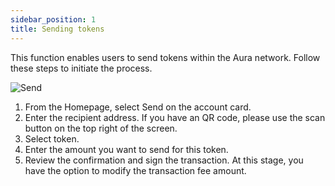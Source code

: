```yaml
---
sidebar_position: 1
title: Sending tokens
---
```


This function enables users to send tokens within the Aura network. Follow these steps to initiate the process.

<div id="gif-wrapper">
    <img src="/img/pyxis-mobile/Send.gif" alt="Send"/>
</div>

1. From the Homepage, select Send on the account card.
2. Enter the recipient address. If you have an QR code, please use the scan button on the top right of the screen.
3. Select token.
4. Enter the amount you want to send for this token.
5. Review the confirmation and sign the transaction. At this stage, you have the option to modify the transaction fee amount.